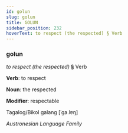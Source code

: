 ```yaml
---
id: golun
slug: golun
title: GOLUN
sidebar_position: 232
hoverText: to respect (the respected) § Verb
---
```


### golun

*to respect (the respected)* **§** Verb

**Verb**: to respect

**Noun**: the respected

**Modifier**: respectable

Tagalog/Bikol galang [ˈɡa.lɐŋ]

*Austronesian Language Family*